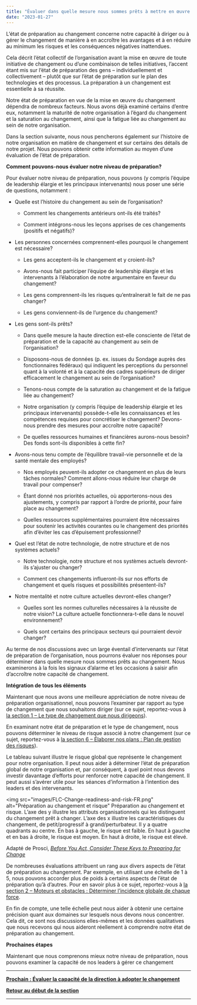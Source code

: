 ```yaml
---
title: "Évaluer dans quelle mesure nous sommes prêts à mettre en œuvre le changement"
date: "2023-01-27"
---
```


L’état de préparation au changement concerne notre capacité à diriger ou à gérer le changement de manière à en accroître les avantages et à en réduire au minimum les risques et les conséquences négatives inattendues.

Cela décrit l’état collectif de l’organisation avant la mise en œuvre de toute initiative de changement ou d’une combinaison de telles initiatives, l’accent étant mis sur l’état de préparation des gens – individuellement et collectivement – plutôt que sur l’état de préparation sur le plan des technologies et des processus. La préparation à un changement est essentielle à sa réussite.

Notre état de préparation en vue de la mise en œuvre du changement dépendra de nombreux facteurs. Nous avons déjà examiné certains d’entre eux, notamment la maturité de notre organisation à l’égard du changement et la saturation au changement, ainsi que la fatigue liée au changement au sein de notre organisation.

Dans la section suivante, nous nous pencherons également sur l’histoire de notre organisation en matière de changement et sur certains des détails de notre projet. Nous pouvons obtenir cette information au moyen d’une évaluation de l’état de préparation.

**Comment pouvons-nous évaluer notre niveau de préparation?**

Pour évaluer notre niveau de préparation, nous pouvons (y compris l’équipe de leadership élargie et les principaux intervenants) nous poser une série de questions, notamment :

- Quelle est l’histoire du changement au sein de l’organisation?
    - Comment les changements antérieurs ont-ils été traités?
    
    - Comment intégrons-nous les leçons apprises de ces changements (positifs et négatifs)?

- Les personnes concernées comprennent-elles pourquoi le changement est nécessaire?
    - Les gens acceptent-ils le changement et y croient-ils?
    
    - Avons-nous fait participer l’équipe de leadership élargie et les intervenants à l’élaboration de notre argumentaire en faveur du changement?
    
    - Les gens comprennent-ils les risques qu’entraînerait le fait de ne pas changer?
    
    - Les gens conviennent-ils de l’urgence du changement?

- Les gens sont-ils prêts?
    - Dans quelle mesure la haute direction est-elle consciente de l’état de préparation et de la capacité au changement au sein de l’organisation?
    
    - Disposons-nous de données (p. ex. issues du Sondage auprès des fonctionnaires fédéraux) qui indiquent les perceptions du personnel quant à la volonté et à la capacité des cadres supérieurs de diriger efficacement le changement au sein de l’organisation?
    
    - Tenons-nous compte de la saturation au changement et de la fatigue liée au changement?
    
    - Notre organisation (y compris l’équipe de leadership élargie et les principaux intervenants) possède-t-elle les connaissances et les compétences requises pour concrétiser le changement? Devons-nous prendre des mesures pour accroître notre capacité?
    
    - De quelles ressources humaines et financières aurons-nous besoin? Des fonds sont-ils disponibles à cette fin?

- Avons-nous tenu compte de l’équilibre travail-vie personnelle et de la santé mentale des employés?
    - Nos employés peuvent-ils adopter ce changement en plus de leurs tâches normales? Comment allons-nous réduire leur charge de travail pour compenser?
    
    - Étant donné nos priorités actuelles, où apporterons-nous des ajustements, y compris par rapport à l’ordre de priorité, pour faire place au changement?
    
    - Quelles ressources supplémentaires pourraient être nécessaires pour soutenir les activités courantes ou le changement des priorités afin d’éviter les cas d’épuisement professionnel?

- Quel est l’état de notre technologie, de notre structure et de nos systèmes actuels?
    - Notre technologie, notre structure et nos systèmes actuels devront-ils s’ajuster ou changer?
    
    - Comment ces changements influeront-ils sur nos efforts de changement et quels risques et possibilités présentent-ils?

- Notre mentalité et notre culture actuelles devront-elles changer?
    - Quelles sont les normes culturelles nécessaires à la réussite de notre vision? La culture actuelle fonctionnera-t-elle dans le nouvel environnement?
    
    - Quels sont certains des principaux secteurs qui pourraient devoir changer?

Au terme de nos discussions avec un large éventail d’intervenants sur l’état de préparation de l’organisation, nous pourrons évaluer nos réponses pour déterminer dans quelle mesure nous sommes prêts au changement. Nous examinerons à la fois les signaux d’alarme et les occasions à saisir afin d’accroître notre capacité de changement.

**Intégration de tous les éléments**

Maintenant que nous avons une meilleure appréciation de notre niveau de préparation organisationnel, nous pouvons l’examiner par rapport au type de changement que nous souhaitons diriger (sur ce sujet, reportez-vous à [la section 1 – Le type de changement que nous dirigeons](/framework-for-leading-change/le-type-de-changement-que-nous-dirigeons/)).

En examinant notre état de préparation et le type de changement, nous pouvons déterminer le niveau de risque associé à notre changement (sur ce sujet, reportez-vous à [la section 6 – Élaborer nos plans : Plan de gestion des risques](/framework-for-leading-change/plan-de-gestion-des-risques/)).

Le tableau suivant illustre le risque global que représente le changement pour notre organisation. Il peut nous aider à déterminer l’état de préparation global de notre organisation et, par conséquent, à quel point nous devons investir davantage d’efforts pour renforcer notre capacité de changement. Il peut aussi s’avérer utile pour les séances d’information à l’intention des leaders et des intervenants.

<img src="images/FLC-Change-readiness-and-risk-FR.png" alt="Préparation au changement et risque"
Préparation au changement et risque. L’axe des y illustre les attributs organisationnels qui les distinguent du changement prêt à changer. L’axe des x illustre les caractéristiques du changement, de petit/progressif à grand/perturbateur. Il y a quatre quadrants au centre. En bas à gauche, le risque est faible. En haut à gauche et en bas à droite, le risque est moyen. En haut à droite, le risque est élevé.


Adapté de Prosci, [_Before You Act, Consider These Keys to Preparing for Change_](https://www.prosci.com/blog/keys-to-prepare-for-change)

De nombreuses évaluations attribuent un rang aux divers aspects de l’état de préparation au changement. Par exemple, en utilisant une échelle de 1 à 5, nous pouvons accorder plus de poids à certains aspects de l’état de préparation qu’à d’autres. Pour en savoir plus à ce sujet, reportez-vous à [la section 2 – Moteurs et obstacles : Déterminer l’incidence globale de chaque force](/framework-for-leading-change/nos-moteurs-et-obstacles-du-changement/).

En fin de compte, une telle échelle peut nous aider à obtenir une certaine précision quant aux domaines sur lesquels nous devons nous concentrer. Cela dit, ce sont nos discussions elles-mêmes et les données qualitatives que nous recevons qui nous aideront réellement à comprendre notre état de préparation au changement.

**Prochaines étapes**

Maintenant que nous comprenons mieux notre niveau de préparation, nous pouvons examiner la capacité de nos leaders à gérer ce changement

* * *

[****Prochain :** Évaluer la capacité de la direction à adopter le changement**](/framework-for-leading-change/evaluer-la-capacite-de-la-direction-a-adopter-le-changement/)

[**Retour au début de la section**](/framework-for-leading-change/capacite-etat-de-preparation-et-incidence/)

* * *
